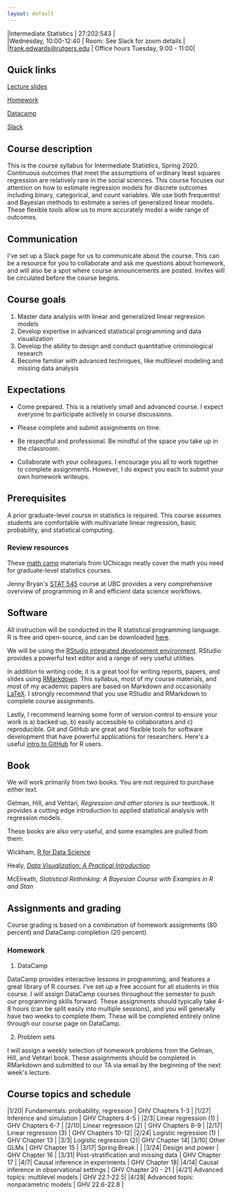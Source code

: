 ```yaml
---
layout: default
---
```


|Intermediate Statistics   | 27:202:543  |  
|Wednesday, 10:00-12:40   | Room: See Slack for zoom details  |
|frank.edwards@rutgers.edu | Office hours Tuesday, 9:00 - 11:00|


## Quick links

[Lecture slides](https://github.com/f-edwards/intermediate_stats/tree/master/slides)

[Homework](https://github.com/f-edwards/intermediate_stats/tree/master/HW)

[Datacamp](https://learn.datacamp.com)

[Slack]()

## Course description

This is the course syllabus for Intermediate Statistics, Spring 2020. Continuous outcomes that meet the assumptions of ordinary least squares regression are relatively rare in the social sciences. This course focuses our attention on how to estimate regression models for discrete outcomes including binary, categorical, and count variables. We use both frequentist and Bayesian methods to estimate a series of generalized linear models. These flexible tools allow us to more accurately model a wide range of outcomes.

## Communication

I've set up a Slack page for us to communicate about the course. This can be a resource for you to collaborate and ask me questions about homework, and will also be a spot where course announcements are posted. Invites will be circulated before the course begins.

## Course goals

1. Master data analysis with linear and generalized linear regression models
2. Develop expertise in advanced statistical programming and data visualization 
3. Develop the ability to design and conduct quantitative criminological research
4. Become familiar with advanced techniques, like multilevel modeling and missing data analysis

## Expectations

- Come prepared. This is a relatively small and advanced course. I expect everyone to participate actively in course discussions.

- Please complete and submit assignments on time. 

- Be respectful and professional. Be mindful of the space you take up in the classroom.

- Collaborate with your colleagues. I encourage you all to work together to complete assignments. However, I do expect you each to submit your own homework writeups. 

## Prerequisites

A prior graduate-level course in statistics is required. This course assumes students are comfortable with multivariate linear regression, basic probability, and statistical computing.

### Review resources

These [math camp](https://github.com/math-camp/course) materials from UChicago neatly cover the math you need for graduate-level statistics courses.

Jenny Bryan's [STAT 545](http://stat545.com/) course at UBC provides a very comprehensive overview of programming in R and efficient data science workflows.

## Software

All instruction will be conducted in the R statistical programming language. R is free and open-source, and can be downloaded [here](https://cran.r-project.org/).

We will be using the [RStudio integrated development environment](https://www.rstudio.com/products/rstudio/download/). RStudio provides a powerful text editor and a range of very useful utilities. 

In addition to writing code, it is a great tool for writing reports, papers, and slides using [RMarkdown](https://rmarkdown.rstudio.com/lesson-1.html). This syllabus, most of my course materials, and most of my academic papers are based on Markdown and occasionally [LaTeX](https://www.overleaf.com/learn/latex/Learn_LaTeX_in_30_minutes). I strongly recommend that you use RStudio and RMarkdown to complete course assignments.  

Lastly, I recommend learning some form of version control to ensure your work is a) backed up, b) easily accessible to collaborators and c) reproducible. Git and GitHub are great and flexible tools for software development that have powerful applications for researchers. Here's a useful [intro to GitHub](https://happygitwithr.com/) for R users.

## Book

We will work primarily from two books. You are not required to purchase either text.

Gelman, Hill, and Vehtari,  *Regression and other stories* is our textbook. It provides a cutting edge introduction to applied statistical analysis with regression models. 

These books are also very useful, and some examples are pulled from them:

Wickham, [R for Data Science](https://r4ds.had.co.nz/) 

Healy, [*Data Visualization: A Practical Introduction*](http://socviz.co/index.html) 

McElreath, *Statistical Rethinking: A Bayesian Course with Examples in R and Stan*

## Assignments and grading

Course grading is based on a combination of homework assignments (80 percent) and DataCamp completion (20 percent)

### Homework

1. DataCamp

DataCamp provides interactive lessons in programming, and features a great library of R courses. I've set up a free account for all students in this course. I will assign DataCamp courses throughout the semester to push our programming skills forward. These assignments should typically take 4-8 hours (can be split easily into multiple sessions), and you will generally have two weeks to complete them. These will be completed entirely online through our course page on DataCamp. 

2. Problem sets

I will assign a weekly selection of homework problems from the Gelman, Hill, and Vehtari book. These assignments should be completed in RMarkdown and submitted to our TA via email by the beginning of the next week's lecture. 

## Course topics and schedule

|1/20| Fundamentals: probability, regression | GHV Chapters 1-3 |
|1/27| Inference and simulation | GHV Chapters 4-5 |
|2/3| Linear regression (1) | GHV Chapters 6-7 |
|2/10| Linear regression (2) | GHV Chapters 8-9 |
|2/17| Linear regression (3) | GHV Chapters 10-12|
|2/24| Logistic regression (1) | GHV Chapter 13 |
|3/3| Logistic regression (2)| GHV Chapter 14|
|3/10| Other GLMs | GHV Chapter 15  |
|3/17| Spring Break | |
|3/24| Design and power | GHV Chapter 16 |
|3/31| Post-stratification and missing data | GHV Chapter 17 |
|4/7| Causal inference in experiments | GHV Chapter 18|
|4/14| Causal inference in observational settings | GHV Chapter 20 - 21 |
|4/21| Advanced topics: multilevel models | GHV 22.1-22.5|
|4/28| Advanced topis: nonparametric models | GHV 22.6-22.8 |



